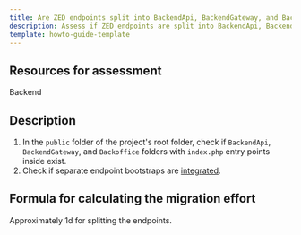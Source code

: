 ```yaml
---
title: Are ZED endpoints split into BackendApi, BackendGateway, and Backoffice?
description: Assess if ZED endpoints are split into BackendApi, BackendGateway and Backoffice.
template: howto-guide-template
---
```




## Resources for assessment

Backend

## Description

1. In the `public` folder of the project's root folder, check if `BackendApi`, `BackendGateway`, and `Backoffice` folders with `index.php` entry points inside exist.
2. Check if separate endpoint bootstraps are [integrated](/docs/scos/dev/technical-enhancement-integration-guides/integrating-separate-endpoint-bootstraps.html).

## Formula for calculating the migration effort

Approximately 1d for splitting the endpoints.
